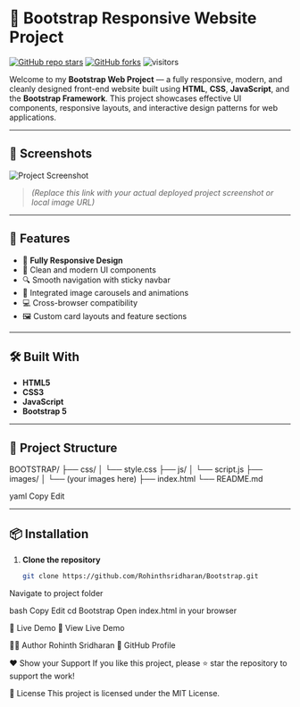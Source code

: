 # 🌟 Bootstrap Responsive Website Project

[![GitHub repo stars](https://img.shields.io/github/stars/Rohinthsridharan/Bootstrap?style=social)](https://github.com/Rohinthsridharan/Bootstrap)
[![GitHub forks](https://img.shields.io/github/forks/Rohinthsridharan/Bootstrap?style=social)](https://github.com/Rohinthsridharan/Bootstrap/fork)
![visitors](https://visitor-badge.laobi.icu/badge?page_id=Rohinthsridharan.Bootstrap)

Welcome to my **Bootstrap Web Project** — a fully responsive, modern, and cleanly designed front-end website built using **HTML**, **CSS**, **JavaScript**, and the **Bootstrap Framework**. This project showcases effective UI components, responsive layouts, and interactive design patterns for web applications.

---

## 📸 Screenshots

![Project Screenshot](https://via.placeholder.com/1200x600?text=Project+Screenshot)

> *(Replace this link with your actual deployed project screenshot or local image URL)*

---

## 🚀 Features

- 📱 **Fully Responsive Design**  
- 🎨 Clean and modern UI components  
- 🔍 Smooth navigation with sticky navbar  
- 🎥 Integrated image carousels and animations  
- 💻 Cross-browser compatibility  
- 🖼️ Custom card layouts and feature sections  

---

## 🛠️ Built With

- **HTML5**
- **CSS3**
- **JavaScript**
- **Bootstrap 5**

---

## 📂 Project Structure

BOOTSTRAP/
├── css/
│ └── style.css
├── js/
│ └── script.js
├── images/
│ └── (your images here)
├── index.html
└── README.md

yaml
Copy
Edit

---

## 📦 Installation

1. **Clone the repository**
   ```bash
   git clone https://github.com/Rohinthsridharan/Bootstrap.git
Navigate to project folder

bash
Copy
Edit
cd Bootstrap
Open index.html in your browser

📡 Live Demo
🚀 View Live Demo

👨‍💻 Author
Rohinth Sridharan
🔗 GitHub Profile

❤️ Show your Support
If you like this project, please ⭐ star the repository to support the work!

📃 License
This project is licensed under the MIT License.
